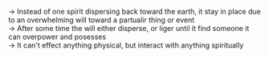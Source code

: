-> Instead of one spirit dispersing back toward the earth, it stay in place due to an overwhelming will toward a partualir thing or event  
-> After some time the will either disperse, or liger until it find someone it can overpower and posesses  
-> It can't effect anything physical, but interact with anything spiritually